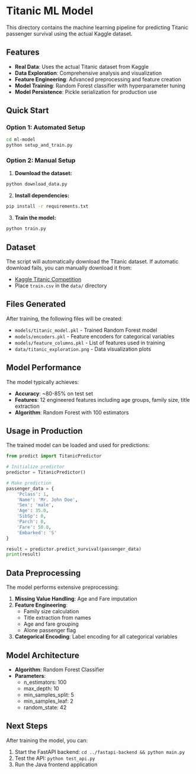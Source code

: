 # Titanic ML Model

This directory contains the machine learning pipeline for predicting Titanic passenger survival using the actual Kaggle dataset.

## Features

- **Real Data**: Uses the actual Titanic dataset from Kaggle
- **Data Exploration**: Comprehensive analysis and visualization
- **Feature Engineering**: Advanced preprocessing and feature creation
- **Model Training**: Random Forest classifier with hyperparameter tuning
- **Model Persistence**: Pickle serialization for production use

## Quick Start

### Option 1: Automated Setup
```bash
cd ml-model
python setup_and_train.py
```

### Option 2: Manual Setup

1. **Download the dataset:**
```bash
python download_data.py
```

2. **Install dependencies:**
```bash
pip install -r requirements.txt
```

3. **Train the model:**
```bash
python train.py
```

## Dataset

The script will automatically download the Titanic dataset. If automatic download fails, you can manually download it from:
- [Kaggle Titanic Competition](https://www.kaggle.com/c/titanic/data)
- Place `train.csv` in the `data/` directory

## Files Generated

After training, the following files will be created:

- `models/titanic_model.pkl` - Trained Random Forest model
- `models/encoders.pkl` - Feature encoders for categorical variables
- `models/feature_columns.pkl` - List of features used in training
- `data/titanic_exploration.png` - Data visualization plots

## Model Performance

The model typically achieves:
- **Accuracy**: ~80-85% on test set
- **Features**: 12 engineered features including age groups, family size, title extraction
- **Algorithm**: Random Forest with 100 estimators

## Usage in Production

The trained model can be loaded and used for predictions:

```python
from predict import TitanicPredictor

# Initialize predictor
predictor = TitanicPredictor()

# Make prediction
passenger_data = {
    'Pclass': 1,
    'Name': 'Mr. John Doe',
    'Sex': 'male',
    'Age': 35.0,
    'SibSp': 0,
    'Parch': 0,
    'Fare': 50.0,
    'Embarked': 'S'
}

result = predictor.predict_survival(passenger_data)
print(result)
```

## Data Preprocessing

The model performs extensive preprocessing:

1. **Missing Value Handling**: Age and Fare imputation
2. **Feature Engineering**: 
   - Family size calculation
   - Title extraction from names
   - Age and fare grouping
   - Alone passenger flag
3. **Categorical Encoding**: Label encoding for all categorical variables

## Model Architecture

- **Algorithm**: Random Forest Classifier
- **Parameters**:
  - n_estimators: 100
  - max_depth: 10
  - min_samples_split: 5
  - min_samples_leaf: 2
  - random_state: 42

## Next Steps

After training the model, you can:
1. Start the FastAPI backend: `cd ../fastapi-backend && python main.py`
2. Test the API: `python test_api.py`
3. Run the Java frontend application
